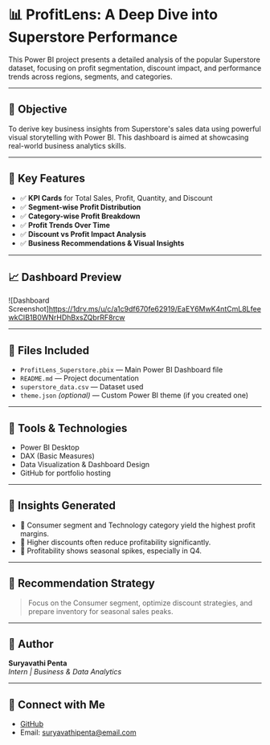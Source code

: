 # 📊 ProfitLens: A Deep Dive into Superstore Performance

This Power BI project presents a detailed analysis of the popular Superstore dataset, focusing on profit segmentation, discount impact, and performance trends across regions, segments, and categories.

---

## 🧠 Objective

To derive key business insights from Superstore's sales data using powerful visual storytelling with Power BI. This dashboard is aimed at showcasing real-world business analytics skills.

---

## 📌 Key Features

- ✅ **KPI Cards** for Total Sales, Profit, Quantity, and Discount
- ✅ **Segment-wise Profit Distribution**
- ✅ **Category-wise Profit Breakdown**
- ✅ **Profit Trends Over Time**
- ✅ **Discount vs Profit Impact Analysis**
- ✅ **Business Recommendations & Visual Insights**

---

## 📈 Dashboard Preview

![Dashboard Screenshot]https://1drv.ms/u/c/a1c9df670fe62919/EaEY6MwK4ntCmL8LfeewkCIB1B0WNrHDhBxsZQbrRF8rcw

---

## 📁 Files Included

- `ProfitLens_Superstore.pbix` — Main Power BI Dashboard file
- `README.md` — Project documentation
- `superstore_data.csv` — Dataset used
- `theme.json` *(optional)* — Custom Power BI theme (if you created one)

---

## 🧩 Tools & Technologies

- Power BI Desktop  
- DAX (Basic Measures)  
- Data Visualization & Dashboard Design  
- GitHub for portfolio hosting

---

## 📝 Insights Generated

- 📌 Consumer segment and Technology category yield the highest profit margins.
- 📌 Higher discounts often reduce profitability significantly.
- 📌 Profitability shows seasonal spikes, especially in Q4.

---

## 🧠 Recommendation Strategy

> Focus on the Consumer segment, optimize discount strategies, and prepare inventory for seasonal sales peaks.

---

## 📎 Author

**Suryavathi Penta**  
_Intern | Business & Data Analytics_

---

## 💼 Connect with Me


- [GitHub](https://github.com/Suryavathipenta)
- Email: suryavathipenta@email.com

